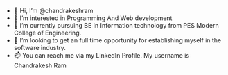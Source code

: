 - 👋 Hi, I’m @chandrakeshram
- 👀 I’m interested in Programming And Web development
- 🌱 I’m currently pursuing BE in Information technology from PES Modern College of Engineering. 
- 💞️ I’m looking to get an full time opportunity for establishing myself in the software industry. 
- 📫 You can reach me via my LinkedIn Profile. My username is Chandrakesh Ram

<!---
chandrakeshram/chandrakeshram is a ✨ special ✨ repository because its `README.md` (this file) appears on your GitHub profile.
You can click the Preview link to take a look at your changes.
--->
